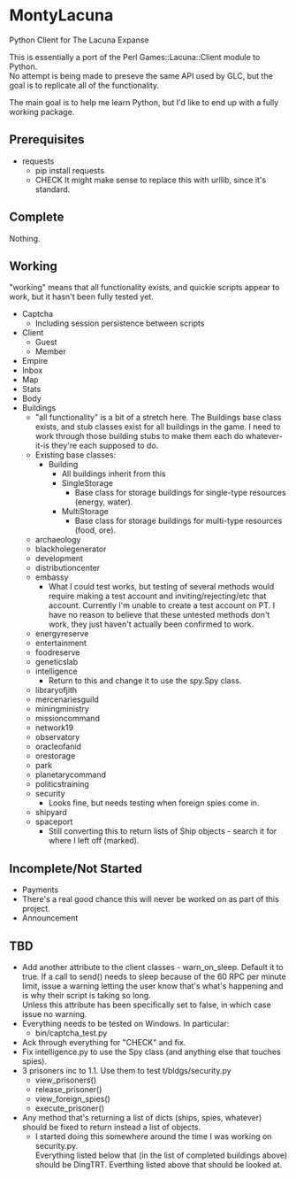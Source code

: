 MontyLacuna
===========

Python Client for The Lacuna Expanse

This is essentially a port of the Perl Games::Lacuna::Client module to Python.  
No attempt is being made to preseve the same API used by GLC, but the goal is 
to replicate all of the functionality.

The main goal is to help me learn Python, but I'd like to end up with a fully 
working package.

## Prerequisites
- requests
  - pip install requests
  - CHECK It might make sense to replace this with urllib, since it's standard.

## Complete
Nothing.

## Working
"working" means that all functionality exists, and quickie scripts appear to 
work, but it hasn't been fully tested yet.

- Captcha
  - Including session persistence between scripts
- Client
  - Guest
  - Member
- Empire
- Inbox
- Map
- Stats
- Body
- Buildings
  - "all functionality" is a bit of a stretch here.  The Buildings base class 
exists, and stub classes exist for all buildings in the game.  I need to work 
through those building stubs to make them each do whatever-it-is they're each 
supposed to do.
  - Existing base classes:
    - Building
      - All buildings inherit from this
      - SingleStorage
        - Base class for storage buildings for single-type resources (energy, water).
      - MultiStorage
        - Base class for storage buildings for multi-type resources (food, ore).
  - archaeology
  - blackholegenerator
  - development
  - distributioncenter
  - embassy
    - What I could test works, but testing of several methods would require making a test 
      account and inviting/rejecting/etc that account.  Currently I'm unable to create a 
      test account on PT.  I have no reason to believe that these untested methods don't 
      work, they just haven't actually been confirmed to work.
  - energyreserve
  - entertainment
  - foodreserve
  - geneticslab
  - intelligence
    - Return to this and change it to use the spy.Spy class.
  - libraryofjith
  - mercenariesguild
  - miningministry
  - missioncommand
  - network19
  - observatory
  - oracleofanid
  - orestorage
  - park
  - planetarycommand
  - politicstraining
  - security
    - Looks fine, but needs testing when foreign spies come in.
  - shipyard
  - spaceport
    - Still converting this to return lists of Ship objects - search it for where I left 
      off (marked).

## Incomplete/Not Started
- Payments
 - There's a real good chance this will never be worked on as part of this 
   project.
- Announcement

## TBD
- Add another attribute to the client classes - warn_on_sleep.  Default it to true.  If a 
  call to send() needs to sleep because of the 60 RPC per minute limit, issue a warning 
  letting the user know that's what's happening and is why their script is taking so long.  
  Unless this attribute has been specifically set to false, in which case issue no 
  warning.
- Everything needs to be tested on Windows.  In particular:
  - bin/captcha_test.py
- Ack through everything for "CHECK" and fix.
- Fix intelligence.py to use the Spy class (and anything else that touches spies).
- 3 prisoners inc to 1.1.  Use them to test t/bldgs/security.py
    - view_prisoners()
    - release_prisoner()
    - view_foreign_spies()
    - execute_prisoner()
- Any method that's returning a list of dicts (ships, spies, whatever) should be fixed to 
  return instead a list of objects.
  - I started doing this somewhere around the time I was working on security.py.  
    Everything listed below that (in the list of completed buildings above) should be 
    DingTRT.  Everthing listed above that should be looked at.

